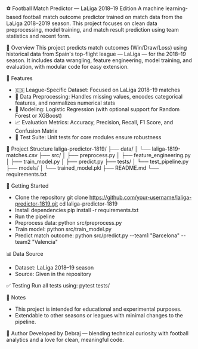 ⚽ Football Match Predictor — LaLiga 2018–19 Edition
A machine learning-based football match outcome predictor trained on match data from the LaLiga 2018–2019 season. This project focuses on clean data preprocessing, model training, and match result prediction using team statistics and recent form.


📌 Overview
This project predicts match outcomes (Win/Draw/Loss) using historical data from Spain's top-flight league — LaLiga — for the 2018–19 season. It includes data wrangling, feature engineering, model training, and evaluation, with modular code for easy extension.


🧠 Features
- 🇪🇸 League-Specific Dataset: Focused on LaLiga 2018–19 matches
- 🧹 Data Preprocessing: Handles missing values, encodes categorical features, and normalizes numerical stats
- 🤖 Modeling: Logistic Regression (with optional support for Random Forest or XGBoost)
- 📈 Evaluation Metrics: Accuracy, Precision, Recall, F1 Score, and Confusion Matrix
- 🧪 Test Suite: Unit tests for core modules ensure robustness


📁 Project Structure
laliga-predictor-1819/
├── data/
│   └── laliga-1819-matches.csv
├── src/
│   ├── preprocess.py
│   ├── feature_engineering.py
│   ├── train_model.py
│   ├── predict.py
├── tests/
│   └── test_pipeline.py
├── models/
│   └── trained_model.pkl
├── README.md
└── requirements.txt


🚀 Getting Started
- Clone the repository
git clone https://github.com/your-username/laliga-predictor-1819.git
cd laliga-predictor-1819
- Install dependencies
pip install -r requirements.txt
- Run the pipeline
- Preprocess data:
python src/preprocess.py
- Train model:
python src/train_model.py
- Predict match outcome:
python src/predict.py --team1 "Barcelona" --team2 "Valencia"


📊 Data Source
- Dataset: LaLiga 2018–19 season
- Source: Given in the repository


✅ Testing
Run all tests using:
pytest tests/


📌 Notes
- This project is intended for educational and experimental purposes.
- Extendable to other seasons or leagues with minimal changes to the pipeline.








👤 Author
Developed by Debraj — blending technical curiosity with football analytics and a love for clean, meaningful code.
